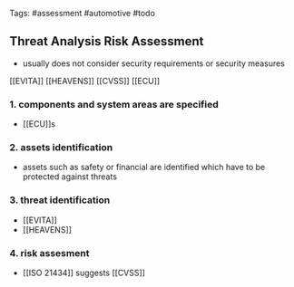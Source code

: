Tags: #assessment #automotive #todo

## Threat Analysis Risk Assessment

- usually does not consider security requirements or security measures

[[EVITA]]
[[HEAVENS]]
[[CVSS]]
[[ECU]]

### 1. components and system areas are specified
- [[ECU]]s

### 2. assets identification
- assets such as safety or financial are identified which have to be protected against threats

### 3. threat identification 
- [[EVITA]] 
- [[HEAVENS]]

### 4. risk assesment
- [[ISO 21434]] suggests [[CVSS]]
